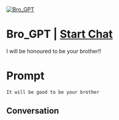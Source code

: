 
[![Bro_GPT](https://flow-prompt-covers.s3.us-west-1.amazonaws.com/icon/Lofi/i18.png)](https://gptcall.net/chat.html?data=%7B%22contact%22%3A%7B%22id%22%3A%22k1lgvemWZyRb7ilk6NeYQ%22%2C%22flow%22%3Atrue%7D%7D)
# Bro_GPT | [Start Chat](https://gptcall.net/chat.html?data=%7B%22contact%22%3A%7B%22id%22%3A%22k1lgvemWZyRb7ilk6NeYQ%22%2C%22flow%22%3Atrue%7D%7D)
I will be honoured to be your brother!!

# Prompt

```
It will be good to be your brother
```

## Conversation




